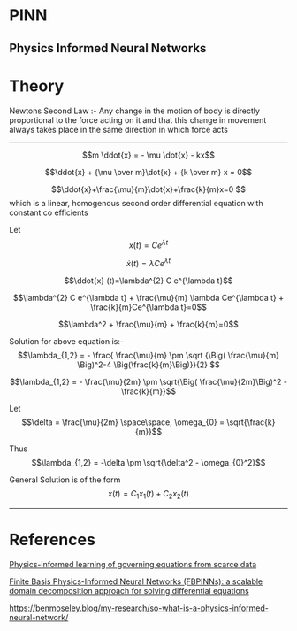 # PINN
Physics Informed Neural Networks
---

# Theory

Newtons Second Law :- Any change in the motion of body is directly proportional to the force acting on it and that this change in movement always takes place in the same direction in which force acts

---

$$m \ddot{x} = - \mu \dot{x} - kx$$

$$\ddot{x} + {\mu \over m}\dot{x} + {k \over m} x = 0$$

$$\ddot{x}+\frac{\mu}{m}\dot{x}+\frac{k}{m}x=0 $$
which is a linear, homogenous second order differential equation with constant co efficients

Let $$x(t)=Ce^{\lambda t}$$

$$\dot{x} (t)=\lambda Ce^{\lambda t}$$

$$\ddot{x} (t)=\lambda^{2} C e^{\lambda t}$$

$$\lambda^{2} C e^{\lambda t} + \frac{\mu}{m} \lambda Ce^{\lambda t} + \frac{k}{m}Ce^{\lambda t}=0$$

$$\lambda^2 + \frac{\mu}{m} + \frac{k}{m}=0$$

Solution for above equation is:-
$$\lambda_{1,2} = - \frac{ \frac{\mu}{m} \pm \sqrt {\Big( \frac{\mu}{m} \Big)^2-4 \Big(\frac{k}{m}\Big)}}{2} $$

$$\lambda_{1,2} = - \frac{\mu}{2m} \pm \sqrt{\Big( \frac{\mu}{2m}\Big)^2 -\frac{k}{m}}$$

Let $$\delta = \frac{\mu}{2m} \space\space, \omega_{0} = \sqrt{\frac{k}{m}}$$

Thus $$\lambda_{1,2} = -\delta \pm \sqrt{\delta^2 - \omega_{0}^2}$$

General Solution is of the form $$x(t) = C_{1}x_{1} (t) + C_{2}x_{2} (t)$$



---

# References

[Physics-informed learning of governing equations from scarce data](https://arxiv.org/abs/2005.03448)

[Finite Basis Physics-Informed Neural Networks (FBPINNs): a scalable domain decomposition approach for solving differential equations](https://arxiv.org/abs/2107.07871)

https://benmoseley.blog/my-research/so-what-is-a-physics-informed-neural-network/

